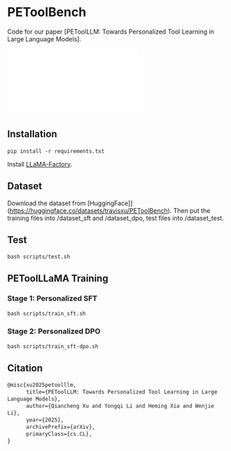 # PEToolBench
Code for our paper [PEToolLLM: Towards Personalized Tool Learning in Large Language Models].

![intro](/assets/fig_intro.pdf)

## Installation

```
pip install -r requirements.txt
```

Install [LLaMA-Factory](https://github.com/hiyouga/LLaMA-Factory).

## Dataset

Download the dataset from [HuggingFace]](https://huggingface.co/datasets/travisxu/PEToolBench). Then put the training files into /dataset_sft and /dataset_dpo, test files into /dataset_test.

## Test

```
bash scripts/test.sh
```

## PEToolLLaMA Training

### Stage 1: Personalized SFT

```
bash scripts/train_sft.sh
```

### Stage 2: Personalized DPO

```
bash scripts/train_sft-dpo.sh
```

## Citation

```
@misc{xu2025petoolllm,
      title={PEToolLLM: Towards Personalized Tool Learning in Large Language Models}, 
      author={Qiancheng Xu and Yongqi Li and Heming Xia and Wenjie Li},
      year={2025},
      archivePrefix={arXiv},
      primaryClass={cs.CL},
}
```
